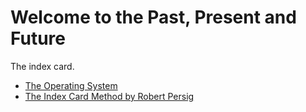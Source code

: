 # Welcome to the Past, Present and Future

The index card.

* [The Operating System](opsys)
* [The Index Card Method by Robert Persig](outline-the-index-card-method-by-robert-persig.md)
